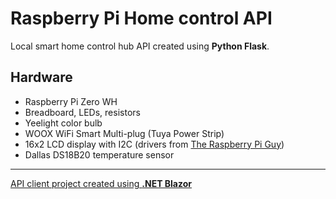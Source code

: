 # Raspberry Pi Home control API

Local smart home control hub API created using **Python Flask**.

## Hardware
- Raspberry Pi Zero WH
- Breadboard, LEDs, resistors
- Yeelight color bulb
- WOOX WiFi Smart Multi-plug (Tuya Power Strip)
- 16x2 LCD display with I2C (drivers from [The Raspberry Pi Guy](https://github.com/the-raspberry-pi-guy/lcd))
- Dallas DS18B20 temperature sensor

---
[API client project created using **.NET Blazor**](https://github.com/tommilostny/raspberrypi_homecontrol_api_client)
